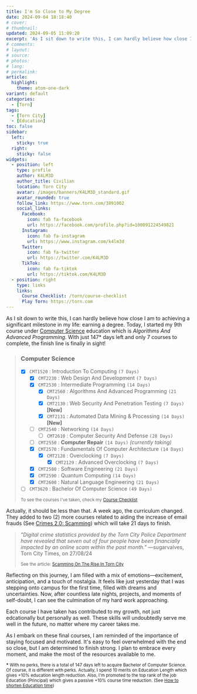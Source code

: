 ```yaml
---
title: I'm So Close to My Degree
date: 2024-09-04 18:18:40
# cover:
# thumbnail:
updated: 2024-09-05 11:09:20
excerpt: 'As I sit down to write this, I can hardly believe how close I am to achieving a significant milestone in my life: earning a degree.'
# comments:
# layout:
# source:
# photos:
# lang:
# permalink:
article:
  highlight:
    theme: atom-one-dark
variant: default
categories:
  - [Torn]
tags:
  - [Torn City]
  - [Education]
toc: false
sidebar:
  left:
    sticky: true
  right:
    sticky: false
widgets:
  - position: left
    type: profile
    author: K4LM3D
    author_title: Civilian
    location: Torn City
    avatar: /images/banners/K4LM3D_standard.gif
    avatar_rounded: true
    follow_link: https://www.torn.com/3091002
    social_links:
      Facebook:
        icon: fab fa-facebook
        url: https://facebook.com/profile.php?id=100091224549821
      Instagram:
        icon: fab fa-instagram
        url: https://www.instagram.com/k4lm3d
      Twitter:
        icon: fab fa-twitter
        url: https://twitter.com/K4LM3D
      TikTok:
        icon: fab fa-tiktok
        url: https://tiktok.com/K4LM3D
  - position: right
    type: links
    links:
      Course Checklist: /torn/course-checklist
      Play Torn: https://torn.com
---
```


As I sit down to write this, I can hardly believe how close I am to achieving a significant milestone in my life: earning a degree. Today, I started my 9th course under <a href="https://wiki.torn.com/wiki/Education:Computer_Science" target="_blank">Computer Science</a> education which is *Algorithms And Advanced Programming*. With just 147* days left and only 7 courses to complete, the finish line is finally in sight!

> ### Computer Science
> 
> - [x] `CMT1520` : Introduction To Computing `(7 Days)`
>   - [x] `CMT2230` : Web Design And Development `(7 Days)`
>   - [x] `CMT2530` : Intermediate Programming `(14 Days)`
>     - [x] `CMT2560` : Algorithms And Advanced Programming `(21 Days)`
>     - [x] `CMT2130` : Web Security And Penetration Testing `(7 Days)` **[New]**
>     - [x] `CMT2131` : Automated Data Mining & Processing `(14 Days)` **[New]**
>   - [ ] `CMT2540` : Networking `(14 Days)`
>     - [ ] `CMT2610` : Computer Security And Defense `(28 Days)`
>   - [ ] `CMT2550` : **Computer Repair** `(14 Days)` *(currently taking)*
>   - [x] `CMT2570` : Fundamentals Of Computer Architecture `(14 Days)`
>     - [x] `CMT2128` : Overclocking `(7 Days)`
>       - [x] `CMT2129` : Advanced Overclocking `(7 Days)`
>   - [x] `CMT2580` : Software Engineering `(21 Days)`
>   - [x] `CMT2590` : Quantum Computing `(14 Days)`
>   - [x] `CMT2600` : Natural Language Engineering `(21 Days)`
> - [ ] `CMT3620` : Bachelor Of Computer Science `(49 Days)`
>
> <small>To see the courses I've taken, check my [Course Checklist](/torn/course-checklist)</small>

Actually, it should be less than that. A week ago, the curriculum changed. They added to two (2) more courses related to aiding the increase of email frauds (See <a href="https://www.torn.com/forums.php#/p=threads&f=1&t=16417770&b=0&a=0" target="_blank">Crimes 2.0: Scamming</a>) which will take 21 days to finish.

> *"Digital crime statistics provided by the Torn City Police Department have revealed that seven out of four people have been financially impacted by an online scam within the past month."*
> &mdash;sugarvalves, Torn City Times, on 27/08/24
> 
> <small>See the article: <a href="https://www.torn.com/newspaper.php#!/articles/2411" target="_blank">Scamming On The Rise In Torn City</a></small>

Reflecting on this journey, I am filled with a mix of emotions&mdash;excitement, anticipation, and a touch of nostalgia. It feels like just yesterday that I was stepping onto campus for the first time, filled with dreams and uncertainties. Now, after countless late nights, projects, and moments of self-doubt, I can see the culmination of my hard work approaching.

Each course I have taken has contributed to my growth, not just edcationally but personally as well. These skills will undoubtedly serve me well in the future, no matter where my career takes me.

As I embark on these final courses, I am reminded of the importance of staying focused and motivated. It's easy to feel overwhelmed with the end so close, but I am determined to finish strong. I plan to embrace every moment, and make the most of the resources available to me.

<article class="message is-primary">
  <div class="message-body">
    <small>
      <strong>*</strong> With no perks, there is a total of 147 days left to acquire Bachelor of Computer Science.
      <br>
      Of course, it is different with perks. Actually, I spend 10 merits on Education Length which gives +10% education length reduction. Also, I'm promoted to the top rank of the job Education (Principal) which gives a passive +10% course time reduction. (See <a href="https://wiki.torn.com/wiki/Education#How_to_shorten_Education_time" target="_blank">How to shorten Education time</a>)
    </small>
  </div>
</article>
